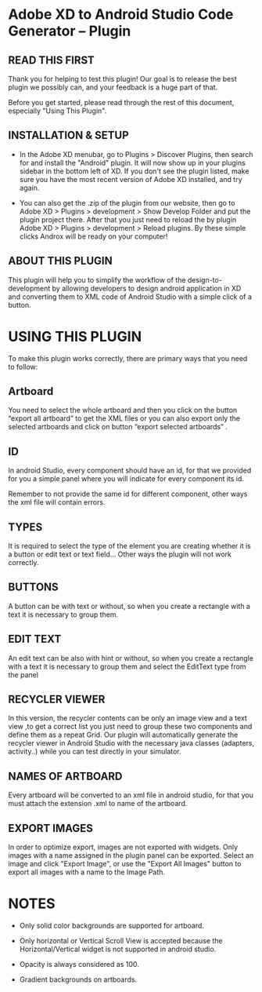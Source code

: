 
 #  Adobe XD to Android Studio Code Generator – Plugin

 ## READ THIS FIRST

Thank you for helping to test this plugin! Our goal is to release the best plugin we possibly can, and your feedback is a huge part of that.

Before you get started, please read through the rest of this document, especially "Using This Plugin".


 ## INSTALLATION  & SETUP

- In the Adobe XD menubar, go to Plugins > Discover Plugins, then search for and install the "Android" plugin. It will now show up in your plugins sidebar in the bottom left of XD. If you don't see the plugin listed, make sure you have the most recent version of Adobe XD installed, and try again.

- You can also get the .zip of the plugin from our website, then go to Adobe XD > Plugins > development > Show Develop Folder and put the plugin project there. After that you just need to reload the by plugin Adobe XD > Plugins > development > Reload plugins.
By these simple clicks Androx will be ready on your computer!
 


## ABOUT THIS PLUGIN

This plugin will help you to simplify the workflow of the design-to-development by allowing developers to design android application in XD and converting them to XML code of Android Studio with a simple click of a button.

# **USING THIS PLUGIN**

To make this plugin works correctly, there are primary ways that you need to follow: 


## **Artboard**

You need to select the whole artboard and then you click on the button “export all artboard” to get the XML files or you can also export only the selected artboards and click on button “export selected artboards” .

## **ID**

In android Studio, every component should have an id, for that we provided for you a simple panel where you will indicate for every component its id.

Remember to not provide the same id for different component, other ways the xml file will contain errors.

## **TYPES**

It is required to select the type of the element you are creating whether it is a button or edit text or text field...
Other ways the plugin will not work correctly.

## **BUTTONS**

A button can be with text or without, so when you create a rectangle with a text it is necessary to group them.

## **EDIT TEXT**

An edit text can be also with hint or without, so when you create a rectangle with a text it is necessary to group them and select the EditText type from the panel

## **RECYCLER VIEWER**

In this version, the recycler contents can be only an image view and a text view ,to get a correct list you just need to group these two components and define them as a repeat Grid. 
Our plugin will automatically generate the recycler viewer in Android Studio with the necessary java classes (adapters, activity..) while you can test directly in your simulator.

## **NAMES OF ARTBOARD**

Every artboard will be converted to an xml file in android studio, for that you must attach the extension .xml to name of the artboard.

## **EXPORT IMAGES**

In order to optimize export,     images are not exported with widgets. Only images with a name assigned in the plugin panel can be exported. Select an image and click "Export Image", or use the "Export All Images" button to export all images with a name to the Image Path.


#  NOTES

-	Only solid color backgrounds are supported for artboard.

-	Only horizontal or Vertical Scroll View is accepted because the Horizontal/Vertical widget is not supported in android studio.

-	Opacity is always considered as 100.

-	Gradient backgrounds on artboards.






